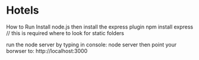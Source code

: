 # Hotels

How to Run
Install node.js then install the express plugin
npm install express // this is required where to look for static folders

run the node server by typing in console: 
node server
then point your borwser to:
http://localhost:3000
